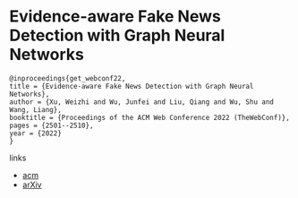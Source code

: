 # Evidence-aware Fake News Detection with Graph Neural Networks

```
@inproceedings{get_webconf22,
title = {Evidence-aware Fake News Detection with Graph Neural Networks},
author = {Xu, Weizhi and Wu, Junfei and Liu, Qiang and Wu, Shu and Wang, Liang},
booktitle = {Proceedings of the ACM Web Conference 2022 (TheWebConf)},
pages = {2501--2510},
year = {2022}
}
```

links
- [acm](https://dl.acm.org/doi/10.1145/3485447.3512122)
- [arXiv](https://arxiv.org/abs/2201.06885v1)

